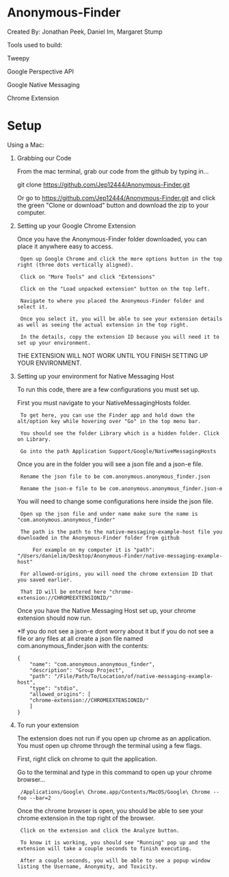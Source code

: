 # Anonymous-Finder

Created By: Jonathan Peek, Daniel Im, Margaret Stump

Tools used to build:

Tweepy

Google Perspective API

Google Native Messaging

Chrome Extension

# Setup
Using a Mac:

1) Grabbing our Code

	From the mac terminal, grab our code from the github by typing in...

	git clone https://github.com/Jep12444/Anonymous-Finder.git

	Or go to https://github.com/Jep12444/Anonymous-Finder.git and click the green "Clone or download" button and download the zip to your computer.



2) Setting up your Google Chrome Extension

	Once you have the Anonymous-Finder folder downloaded, you can place it anywhere easy to access.
	
		Open up Google Chrome and click the more options button in the top right (three dots vertically aligned).
	
		Click on "More Tools" and click "Extensions"

		Click on the "Load unpacked extension" button on the top left.
	
		Navigate to where you placed the Anonymous-Finder folder and select it.
	
		Once you select it, you will be able to see your extension details as well as seeing the actual extension in the top right.
	
		In the details, copy the extension ID because you will need it to set up your environment.


	THE EXTENSION WILL NOT WORK UNTIL YOU FINISH SETTING UP YOUR ENVIRONMENT.



3) Setting up your environment for Native Messaging Host

	To run this code, there are a few configurations you must set up.
	
	First you must navigate to your NativeMessagingHosts folder.

		To get here, you can use the Finder app and hold down the alt/option key while hovering over "Go" in the top menu bar.

		You should see the folder Library which is a hidden folder. Click on Library.

		Go into the path Application Support/Google/NativeMessagingHosts
	

	Once you are in the folder you will see a json file and a json-e file.

		Rename the json file to be com.anonymous.anonymous_finder.json

		Rename the json-e file to be com.anonymous.anonymous_finder.json-e
	
	You will need to change some configurations here inside the json file.

		Open up the json file and under name make sure the name is "com.anonymous.anonymous_finder"

		The path is the path to the native-messaging-example-host file you downloaded in the Anonymous-Finder folder from github

			For example on my computer it is "path": "/Users/danielim/Desktop/Anonymous-Finder/native-messaging-example-host"

		For allowed-origins, you will need the chrome extension ID that you saved earlier.

		That ID will be entered here "chrome-extension://CHROMEEXTENSIONID/"


	Once you have the Native Messaging Host set up, your chrome extension should now run.
	
	*If you do not see a json-e dont worry about it but if you do not see a file or any files at all create a json file named com.anonymous_finder.json with the contents:
	
	```
	{
  		"name": "com.anonymous.anonymous_finder",
		"description": "Group Project",
  		"path": "/File/Path/To/Location/of/native-messaging-example-host",
  		"type": "stdio",
  		"allowed_origins": [
    	"chrome-extension://CHROMEEXTENSIONID/"
  		]
	}
	```

4) To run your extension

	The extension does not run if you open up chrome as an application. You must open up chrome through the terminal using a few flags.

	First, right click on chrome to quit the application.

	Go to the terminal and type in this command to open up your chrome browser...
	
		/Applications/Google\ Chrome.app/Contents/MacOS/Google\ Chrome --foo --bar=2


	Once the chrome browser is open, you should be able to see your chrome extension in the top right of the browser.

		Click on the extension and click the Analyze button.

		To know it is working, you should see "Running" pop up and the extension will take a couple seconds to finish executing.

		After a couple seconds, you will be able to see a popup window listing the Username, Anonymity, and Toxicity.



